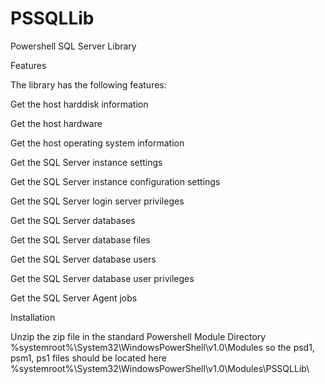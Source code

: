 # PSSQLLib
Powershell SQL Server Library 

Features

The library has the following features:

Get the host harddisk information

Get the host hardware

Get the host operating system information

Get the SQL Server instance settings

Get the SQL Server instance configuration settings

Get the SQL Server login server privileges

Get the SQL Server databases

Get the SQL Server database files

Get the SQL Server database users

Get the SQL Server database user privileges

Get the SQL Server Agent jobs

Installation

Unzip the zip file in the standard Powershell Module Directory %systemroot%\System32\WindowsPowerShell\v1.0\Modules so the psd1, psm1, ps1 files should be located here %systemroot%\System32\WindowsPowerShell\v1.0\Modules\PSSQLLib\
